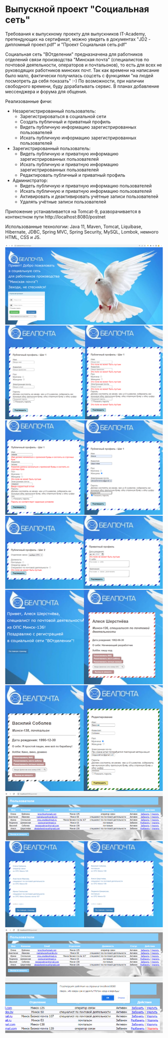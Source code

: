 # Выпускной проект "Социальная сеть"
<p>Требования к выпускному проекту для выпускников IT-Academy, претендующих на сертификат, можно увидеть в документах 
"JD2 - дипломный проект.pdf" и "Проект Социальная сеть.pdf"</p>
<p>Социальная сеть "ВОтделении" предназначена для работников отделений связи производства "Минская почта" (специалистов 
по почтовой деятельности, операторов и почтальонов), то есть для всех не руководящих работников минских почт.
Так как времени на написание было мало, фактически получилась соцсеть с функциями "на людей посмотреть 
да себя показать" :-) По возможности, при наличии свободного времени, буду дорабатывать сервис. В планах добавление 
мессенджера и форума для общения.</p>
Реализованные фичи:
<ul>
    <li>Незарегистрированный пользователь:
        <ul>
            <li>Зарегистрироваться в социальной сети</li>
            <li>Создать публичный и приватный профиль</li>
            <li>Видеть публичную информацию зарегистрированных пользователей</li>
            <li>Искать публичную информацию зарегистрированных пользователей</li>
        </ul>
    </li>
    <li>Зарегистрированный пользователь:
        <ul>
            <li>Видеть публичную и приватную информацию зарегистрированных пользователей</li>
            <li>Искать публичную и приватную информацию зарегистрированных пользователей</li>
            <li>Редактировать публичный и приватный профиль</li>
        </ul>
    </li>
    <li>Администратор:
        <ul>
            <li>Видеть публичную и приватную информацию пользователей</li>
            <li>Искать публичную и приватную информацию пользователей</li>
            <li>Активировать и деактивировать учётные записи пользователей</li>
            <li>Удалять учётные записи пользователей</li>
        </ul>
    </li>
</ul>
<p>Приложение устанавливается на Tomcat-9, разворачивается в контекстном пути http://localhost:8080/postnet</p>
<p>Использованные технологии: Java 11, Maven, Tomcat, Liquibase, Hibernate, JDBC, Spring MVC, Spring Security,
MySQL, Lombok, немного HTML, CSS и JS.</p>

![img.png](img.png)
![img_1.png](img_1.png)
![img_2.png](img_2.png)
![img_3.png](img_3.png)
![img_4.png](img_4.png)
![img_5.png](img_5.png)
![img_6.png](img_6.png)
![img_7.png](img_7.png)
![img_8.png](img_8.png)
![img_9.png](img_9.png)